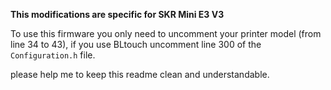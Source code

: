 **This modifications are specific for SKR Mini E3 V3**

To use this firmware you only need to uncomment your printer model (from line 34 to 43), if you use BLtouch uncomment line 300 of the `Configuration.h` file.

please help me to keep this readme clean and understandable.